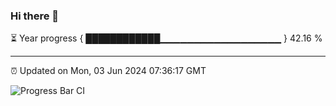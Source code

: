 ### Hi there 👋

⏳ Year progress { ████████████▁▁▁▁▁▁▁▁▁▁▁▁▁▁▁▁▁▁ } 42.16 %

---

⏰ Updated on Mon, 03 Jun 2024 07:36:17 GMT

![Progress Bar CI](https://github.com/IshwaranRudhara/GIT-ACTION/workflows/Progress%20Bar%20CI/badge.svg)
